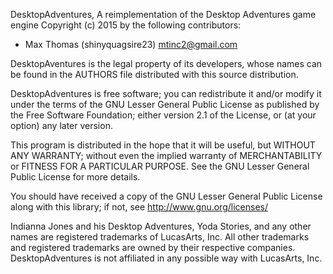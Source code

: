 DesktopAdventures, A reimplementation of the Desktop Adventures game engine
Copyright (c) 2015 by the following contributors:

- Max Thomas (shinyquagsire23) <mtinc2@gmail.com>

DesktopAventures is the legal property of its developers, whose names
can be found in the AUTHORS file distributed with this source
distribution.

DesktopAdventures is free software; you can redistribute it and/or
modify it under the terms of the GNU Lesser General Public
License as published by the Free Software Foundation; either
version 2.1 of the License, or (at your option) any later version.

This program is distributed in the hope that it will be useful,
but WITHOUT ANY WARRANTY; without even the implied warranty of
MERCHANTABILITY or FITNESS FOR A PARTICULAR PURPOSE.  See the GNU
Lesser General Public License for more details.

You should have received a copy of the GNU Lesser General Public
License along with this library; if not, see <http://www.gnu.org/licenses/>

Indianna Jones and his Desktop Adventures, Yoda Stories, and any other names are registered trademarks of LucasArts, Inc. All other trademarks and registered trademarks are owned by their respective companies. DesktopAdventures is not affiliated in any possible way with LucasArts, Inc.
